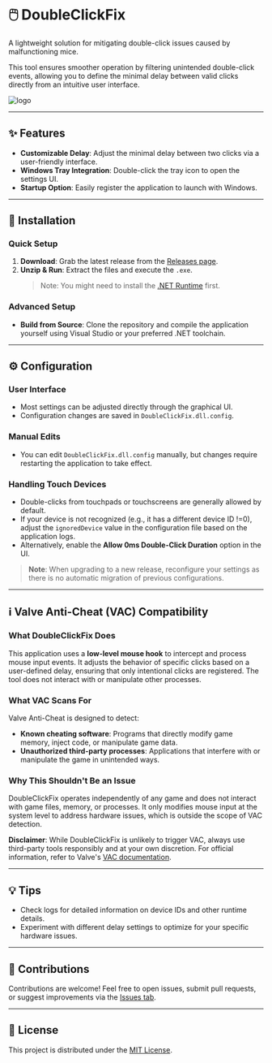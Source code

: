 ﻿# 🖱️ DoubleClickFix

A lightweight solution for mitigating double-click issues caused by malfunctioning mice.  

This tool ensures smoother operation by filtering unintended double-click events, allowing you to define the minimal delay between valid clicks directly from an intuitive user interface.

![logo](DoubleClickFix/app.ico)

---

## ✨ Features
- **Customizable Delay**: Adjust the minimal delay between two clicks via a user-friendly interface.
- **Windows Tray Integration**: Double-click the tray icon to open the settings UI.
- **Startup Option**: Easily register the application to launch with Windows.

---

## 🚀 Installation

### Quick Setup
1. **Download**: Grab the latest release from the [Releases page](https://github.com/nenning/DoubleClickFix/releases).
2. **Unzip & Run**: Extract the files and execute the `.exe`.  
   > Note: You might need to install the [.NET Runtime](https://dotnet.microsoft.com/en-us/download/dotnet) first.

### Advanced Setup
- **Build from Source**: Clone the repository and compile the application yourself using Visual Studio or your preferred .NET toolchain.

---

## ⚙️ Configuration

### User Interface
- Most settings can be adjusted directly through the graphical UI.
- Configuration changes are saved in `DoubleClickFix.dll.config`.

### Manual Edits
- You can edit `DoubleClickFix.dll.config` manually, but changes require restarting the application to take effect.

### Handling Touch Devices
- Double-clicks from touchpads or touchscreens are generally allowed by default. 
- If your device is not recognized (e.g., it has a different device ID !=0), adjust the `ignoredDevice` value in the configuration file based on the application logs.
- Alternatively, enable the **Allow 0ms Double-Click Duration** option in the UI.

> **Note**: When upgrading to a new release, reconfigure your settings as there is no automatic migration of previous configurations.

---

## ℹ️ Valve Anti-Cheat (VAC) Compatibility

### What **DoubleClickFix** Does
This application uses a **low-level mouse hook** to intercept and process mouse input events. It adjusts the behavior of specific clicks based on a user-defined delay, ensuring that only intentional clicks are registered. The tool does not interact with or manipulate other processes.

### What VAC Scans For
Valve Anti-Cheat is designed to detect:
- **Known cheating software**: Programs that directly modify game memory, inject code, or manipulate game data.
- **Unauthorized third-party processes**: Applications that interfere with or manipulate the game in unintended ways.

### Why This Shouldn't Be an Issue
DoubleClickFix operates independently of any game and does not interact with game files, memory, or processes. It only modifies mouse input at the system level to address hardware issues, which is outside the scope of VAC detection.  

**Disclaimer**: While DoubleClickFix is unlikely to trigger VAC, always use third-party tools responsibly and at your own discretion. For official information, refer to Valve's [VAC documentation](https://help.steampowered.com/en/faqs/view/571A-97DA-70E9-FF74).

---

## 💡 Tips
- Check logs for detailed information on device IDs and other runtime details.
- Experiment with different delay settings to optimize for your specific hardware issues.

---

## 🤝 Contributions
Contributions are welcome! Feel free to open issues, submit pull requests, or suggest improvements via the [Issues tab](https://github.com/nenning/DoubleClickFix/issues).

---

## 📜 License
This project is distributed under the [MIT License](LICENSE).
